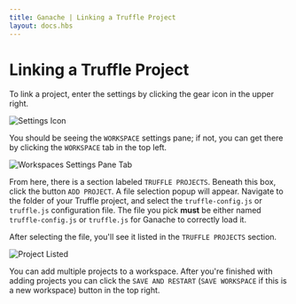 ```yaml
---
title: Ganache | Linking a Truffle Project
layout: docs.hbs
---
```

# Linking a Truffle Project

To link a project, enter the settings by clicking the gear icon in the upper right.

![Settings Icon](/img/docs/ganache/v2-shared-seese/settings-icon.png)

You should be seeing the `WORKSPACE` settings pane; if not, you can get there by clicking the `WORKSPACE` tab in the top left.

![Workspaces Settings Pane Tab](/img/docs/ganache/v2-shared-seese/workspaces-pane-tab.png)

From here, there is a section labeled `TRUFFLE PROJECTS`. Beneath this box, click the button `ADD PROJECT`. A file selection popup will appear. Navigate to the folder of your Truffle project, and select the `truffle-config.js` or `truffle.js` configuration file. The file you pick **must** be either named `truffle-config.js` or `truffle.js` for Ganache to correctly load it.

After selecting the file, you'll see it listed in the `TRUFFLE PROJECTS` section.

![Project Listed](/img/docs/ganache/v2-shared-seese/project-listed.png)

You can add multiple projects to a workspace. After you're finished with adding projects you can click the `SAVE AND RESTART` (`SAVE WORKSPACE` if this is a new workspace) button in the top right.